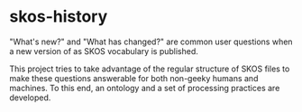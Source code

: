 skos-history
============

"What's new?" and "What has changed?" are common user questions when a new version of as SKOS vocabulary is published.

This project tries to take advantage of the regular structure of SKOS files to make these questions answerable for both non-geeky humans and machines. To this end, an ontology and a set of processing practices are developed.
